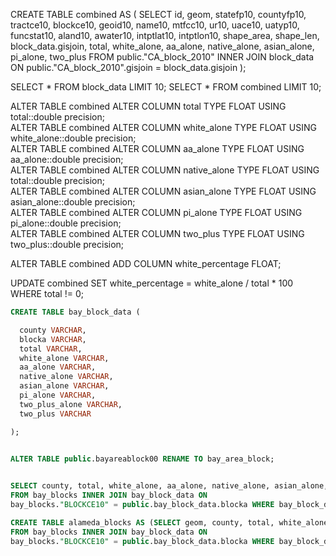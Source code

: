 
CREATE TABLE combined AS (
		SELECT id, geom, statefp10, countyfp10, tractce10, blockce10, geoid10, name10, mtfcc10, ur10, uace10, 			uatyp10, funcstat10, aland10, awater10, intptlat10, intptlon10, shape_area, shape_len,
		block_data.gisjoin, total, white_alone, aa_alone, native_alone, asian_alone, pi_alone, two_plus
		FROM public."CA_block_2010" INNER JOIN block_data ON public."CA_block_2010".gisjoin = block_data.gisjoin
	);
	
SELECT * FROM block_data LIMIT 10;
SELECT * FROM combined LIMIT 10;


ALTER TABLE combined ALTER COLUMN total TYPE FLOAT USING total::double precision;  
ALTER TABLE combined ALTER COLUMN white_alone TYPE FLOAT USING white_alone::double precision;  
ALTER TABLE combined ALTER COLUMN aa_alone TYPE FLOAT USING aa_alone::double precision;  
ALTER TABLE combined ALTER COLUMN native_alone TYPE FLOAT USING total::double precision;  
ALTER TABLE combined ALTER COLUMN asian_alone TYPE FLOAT USING asian_alone::double precision;  
ALTER TABLE combined ALTER COLUMN pi_alone TYPE FLOAT USING pi_alone::double precision;  
ALTER TABLE combined ALTER COLUMN two_plus TYPE FLOAT USING two_plus::double precision;  


ALTER TABLE combined ADD COLUMN white_percentage FLOAT;

UPDATE combined SET white_percentage = white_alone / total * 100 WHERE total != 0;


```SQL
CREATE TABLE bay_block_data (

  county VARCHAR, 
  blocka VARCHAR, 
  total VARCHAR,
  white_alone VARCHAR,
  aa_alone VARCHAR,
  native_alone VARCHAR,
  asian_alone VARCHAR,
  pi_alone VARCHAR,
  two_plus_alone VARCHAR,
  two_plus VARCHAR

);	
	
```

```SQL
ALTER TABLE public.bayareablock00 RENAME TO bay_area_block;
```




```SQL

SELECT county, total, white_alone, aa_alone, native_alone, asian_alone, pi_alone, two_plus_alone, two_plus
FROM bay_blocks INNER JOIN bay_block_data ON
bay_blocks."BLOCKCE10" = public.bay_block_data.blocka WHERE bay_block_data.county = 'Alameda County';
```

```SQL
CREATE TABLE alameda_blocks AS (SELECT geom, county, total, white_alone, aa_alone, native_alone, asian_alone, pi_alone, two_plus_alone, two_plus
FROM bay_blocks INNER JOIN bay_block_data ON
bay_blocks."BLOCKCE10" = public.bay_block_data.blocka WHERE bay_block_data.county = 'Alameda County');
```
